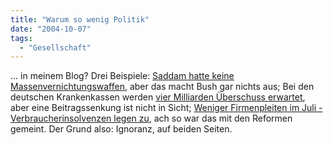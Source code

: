 ```yaml
---
title: "Warum so wenig Politik"
date: "2004-10-07"
tags:
  - "Gesellschaft"
---
```


... in meinem Blog? Drei Beispiele: [Saddam hatte keine Massenvernichtungswaffen](http://host1.tagesspiegel.de/newsticker/ticker/detail.php?id=85751 "Tagesspiegel"), aber das macht Bush gar nichts aus; Bei den deutschen Krankenkassen werden [vier Milliarden Überschuss erwartet](http://www.stern.de/wirtschaft/versicherung/meldungen/?id=530819&nv=cp_L1_tt "stern.de"), aber eine Beitragssenkung ist nicht in Sicht; [Weniger Firmenpleiten im Juli - Verbraucherinsolvenzen legen zu](http://www.reuters.de/newsPackageArticle.jhtml?type=economicsNews&storyID=597205&section=news "Reuters"), ach so war das mit den Reformen gemeint. Der Grund also: Ignoranz, auf beiden Seiten.
